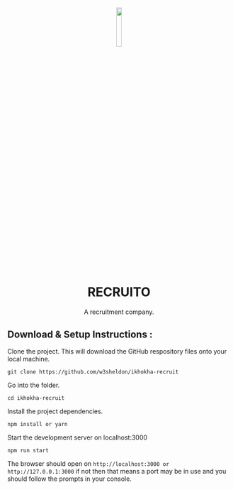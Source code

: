 #

<p align="center">
  <img src="/images/rec-logo.svg" width="15%">
  <h1 align="center">
    RECRUITO
  </h1>
<p align="center">A recruitment company.</p>
</p>

## Download & Setup Instructions :

Clone the project. This will download the GitHub respository files onto your local machine.
```Shell
git clone https://github.com/w3sheldon/ikhokha-recruit
```

Go into the folder.
```Shell
cd ikhokha-recruit
```

Install the project dependencies.
```Shell
npm install or yarn
```

Start the development server on localhost:3000

```Shell
npm run start
```
The browser should open on  `http://localhost:3000 or http://127.0.0.1:3000`  if not then that means a port may be in use and you should follow the prompts in your console.
